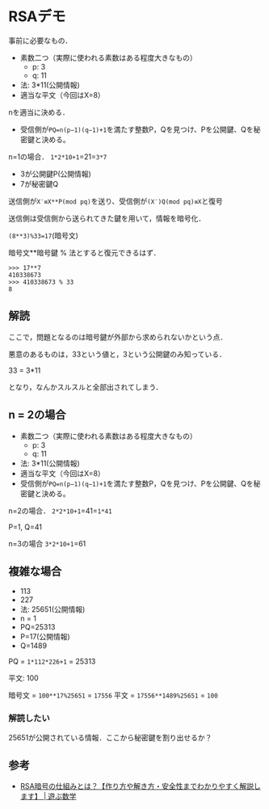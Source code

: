 # RSAデモ

事前に必要なもの．

- 素数二つ（実際に使われる素数はある程度大きなもの）
  - p: 3
  - q: 11
- 法: 3*11(公開情報)
- 適当な平文（今回はX=8）

nを適当に決める．

- 受信側が`PQ=n(p−1)(q−1)+1`を満たす整数P，Qを見つけ、Pを公開鍵、Qを秘密鍵と決める。

n=1の場合．
`1*2*10+1`=21=`3*7`

- 3が公開鍵P(公開情報)
- 7が秘密鍵Q

送信側が`X′≡X**P(mod pq)`を送り、受信側が`(X′)Q(mod pq)≡X`と復号

送信側は受信側から送られてきた鍵を用いて，情報を暗号化．

`(8**3)%33=17`(暗号文)

暗号文**暗号鍵 % 法とすると復元できるはず．

```
>>> 17**7
410338673
>>> 410338673 % 33
8
```

## 解読

ここで，問題となるのは暗号鍵が外部から求められないかという点．

悪意のあるものは，33という値と，3という公開鍵のみ知っている．

33 = 3*11

となり，なんかスルスルと全部出されてしまう．

## n = 2の場合

- 素数二つ（実際に使われる素数はある程度大きなもの）
  - p: 3
  - q: 11
- 法: 3*11(公開情報)
- 適当な平文（今回はX=8）
- 受信側が`PQ=n(p−1)(q−1)+1`を満たす整数P，Qを見つけ、Pを公開鍵、Qを秘密鍵と決める。

n=2の場合．
`2*2*10+1`=41=`1*41`

P=1, Q=41

n=3の場合
`3*2*10+1`=61

## 複雑な場合

- 113
- 227
- 法: 25651(公開情報)
- n = 1
- PQ=25313
- P=17(公開情報)
- Q=1489

PQ = `1*112*226+1` = 25313

平文: 100

暗号文 = `100**17%25651` = `17556`
平文 = `17556**1489%25651` = `100`

### 解読したい

25651が公開されている情報．ここから秘密鍵を割り出せるか？

## 参考

- [RSA暗号の仕組みとは？【作り方や解き方・安全性までわかりやすく解説します】 | 遊ぶ数学](https://integraldx.info/rsa-code-453)
